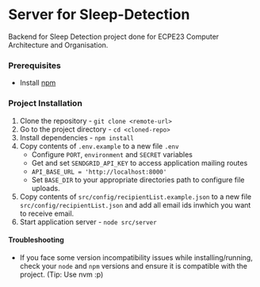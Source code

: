 # Server for Sleep-Detection
Backend for Sleep Detection project done for ECPE23 Computer Architecture and Organisation.

### Prerequisites
* Install [npm](https://docs.npmjs.com/downloading-and-installing-node-js-and-npm)

### Project Installation
1. Clone the repository - `git clone <remote-url>`
2. Go to the project directory - `cd <cloned-repo>`
3. Install dependencies - `npm install`
4. Copy contents of `.env.example` to a new file `.env`
    * Configure `PORT`, `environment` and `SECRET` variables
    * Get and set `SENDGRID_API_KEY` to access application mailing routes
    * `API_BASE_URL = 'http://localhost:8000'`
    * Set `BASE_DIR` to your appropriate directories path to configure file uploads.
5. Copy contents of `src/config/recipientList.example.json` to a new file `src/config/recipientList.json` and add all email ids inwhich you want to receive email.
6. Start application server - `node src/server`

#### Troubleshooting
* If you face some version incompatibility issues while installing/running, check your `node` and `npm` versions and ensure it is compatible with the project. (Tip: Use nvm :p)